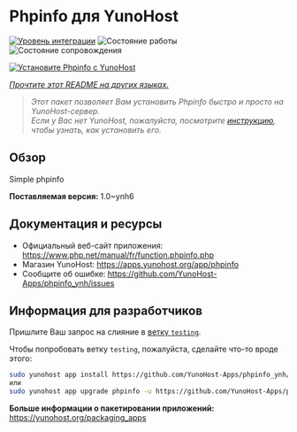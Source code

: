 <!--
Важно: этот README был автоматически сгенерирован <https://github.com/YunoHost/apps/tree/master/tools/readme_generator>
Он НЕ ДОЛЖЕН редактироваться вручную.
-->

# Phpinfo для YunoHost

[![Уровень интеграции](https://dash.yunohost.org/integration/phpinfo.svg)](https://ci-apps.yunohost.org/ci/apps/phpinfo/) ![Состояние работы](https://ci-apps.yunohost.org/ci/badges/phpinfo.status.svg) ![Состояние сопровождения](https://ci-apps.yunohost.org/ci/badges/phpinfo.maintain.svg)

[![Установите Phpinfo с YunoHost](https://install-app.yunohost.org/install-with-yunohost.svg)](https://install-app.yunohost.org/?app=phpinfo)

*[Прочтите этот README на других языках.](./ALL_README.md)*

> *Этот пакет позволяет Вам установить Phpinfo быстро и просто на YunoHost-сервер.*  
> *Если у Вас нет YunoHost, пожалуйста, посмотрите [инструкцию](https://yunohost.org/install), чтобы узнать, как установить его.*

## Обзор

Simple phpinfo

**Поставляемая версия:** 1.0~ynh6
## Документация и ресурсы

- Официальный веб-сайт приложения: <https://www.php.net/manual/fr/function.phpinfo.php>
- Магазин YunoHost: <https://apps.yunohost.org/app/phpinfo>
- Сообщите об ошибке: <https://github.com/YunoHost-Apps/phpinfo_ynh/issues>

## Информация для разработчиков

Пришлите Ваш запрос на слияние в [ветку `testing`](https://github.com/YunoHost-Apps/phpinfo_ynh/tree/testing).

Чтобы попробовать ветку `testing`, пожалуйста, сделайте что-то вроде этого:

```bash
sudo yunohost app install https://github.com/YunoHost-Apps/phpinfo_ynh/tree/testing --debug
или
sudo yunohost app upgrade phpinfo -u https://github.com/YunoHost-Apps/phpinfo_ynh/tree/testing --debug
```

**Больше информации о пакетировании приложений:** <https://yunohost.org/packaging_apps>
